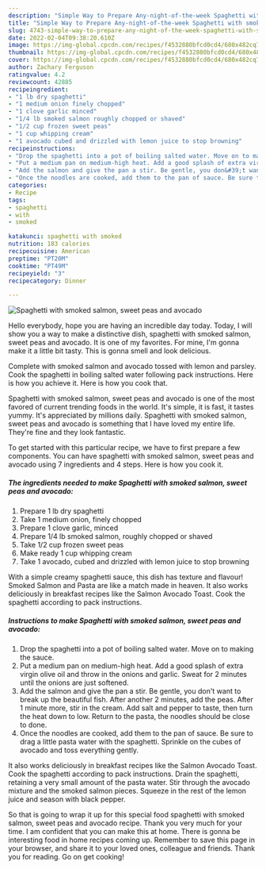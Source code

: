 ```yaml
---
description: "Simple Way to Prepare Any-night-of-the-week Spaghetti with smoked salmon, sweet peas and avocado"
title: "Simple Way to Prepare Any-night-of-the-week Spaghetti with smoked salmon, sweet peas and avocado"
slug: 4743-simple-way-to-prepare-any-night-of-the-week-spaghetti-with-smoked-salmon-sweet-peas-and-avocado
date: 2022-02-04T09:38:20.610Z
image: https://img-global.cpcdn.com/recipes/f4532880bfcd0cd4/680x482cq70/spaghetti-with-smoked-salmon-sweet-peas-and-avocado-recipe-main-photo.jpg
thumbnail: https://img-global.cpcdn.com/recipes/f4532880bfcd0cd4/680x482cq70/spaghetti-with-smoked-salmon-sweet-peas-and-avocado-recipe-main-photo.jpg
cover: https://img-global.cpcdn.com/recipes/f4532880bfcd0cd4/680x482cq70/spaghetti-with-smoked-salmon-sweet-peas-and-avocado-recipe-main-photo.jpg
author: Zachary Ferguson
ratingvalue: 4.2
reviewcount: 42885
recipeingredient:
- "1 lb dry spaghetti"
- "1 medium onion finely chopped"
- "1 clove garlic minced"
- "1/4 lb smoked salmon roughly chopped or shaved"
- "1/2 cup frozen sweet peas"
- "1 cup whipping cream"
- "1 avocado cubed and drizzled with lemon juice to stop browning"
recipeinstructions:
- "Drop the spaghetti into a pot of boiling salted water. Move on to making the sauce."
- "Put a medium pan on medium-high heat. Add a good splash of extra virgin olive oil and throw in the onions and garlic. Sweat for 2 minutes until the onions are just softened."
- "Add the salmon and give the pan a stir. Be gentle, you don&#39;t want to break up the beautiful fish. After another 2 minutes, add the peas. After 1 minute more, stir in the cream. Add salt and pepper to taste, then turn the heat down to low. Return to the pasta, the noodles should be close to done."
- "Once the noodles are cooked, add them to the pan of sauce. Be sure to drag a little pasta water with the spaghetti. Sprinkle on the cubes of avocado and toss everything gently."
categories:
- Recipe
tags:
- spaghetti
- with
- smoked

katakunci: spaghetti with smoked 
nutrition: 183 calories
recipecuisine: American
preptime: "PT20M"
cooktime: "PT49M"
recipeyield: "3"
recipecategory: Dinner

---
```



![Spaghetti with smoked salmon, sweet peas and avocado](https://img-global.cpcdn.com/recipes/f4532880bfcd0cd4/680x482cq70/spaghetti-with-smoked-salmon-sweet-peas-and-avocado-recipe-main-photo.jpg)

Hello everybody, hope you are having an incredible day today. Today, I will show you a way to make a distinctive dish, spaghetti with smoked salmon, sweet peas and avocado. It is one of my favorites. For mine, I'm gonna make it a little bit tasty. This is gonna smell and look delicious.

Complete with smoked salmon and avocado tossed with lemon and parsley. Cook the spaghetti in boiling salted water following pack instructions. Here is how you achieve it. Here is how you cook that.

Spaghetti with smoked salmon, sweet peas and avocado is one of the most favored of current trending foods in the world. It's simple, it is fast, it tastes yummy. It's appreciated by millions daily. Spaghetti with smoked salmon, sweet peas and avocado is something that I have loved my entire life. They're fine and they look fantastic.


To get started with this particular recipe, we have to first prepare a few components. You can have spaghetti with smoked salmon, sweet peas and avocado using 7 ingredients and 4 steps. Here is how you cook it.

<!--inarticleads1-->

##### The ingredients needed to make Spaghetti with smoked salmon, sweet peas and avocado:

1. Prepare 1 lb dry spaghetti
1. Take 1 medium onion, finely chopped
1. Prepare 1 clove garlic, minced
1. Prepare 1/4 lb smoked salmon, roughly chopped or shaved
1. Take 1/2 cup frozen sweet peas
1. Make ready 1 cup whipping cream
1. Take 1 avocado, cubed and drizzled with lemon juice to stop browning


With a simple creamy spaghetti sauce, this dish has texture and flavour! Smoked Salmon and Pasta are like a match made in heaven. It also works deliciously in breakfast recipes like the Salmon Avocado Toast. Cook the spaghetti according to pack instructions. 

<!--inarticleads2-->

##### Instructions to make Spaghetti with smoked salmon, sweet peas and avocado:

1. Drop the spaghetti into a pot of boiling salted water. Move on to making the sauce.
1. Put a medium pan on medium-high heat. Add a good splash of extra virgin olive oil and throw in the onions and garlic. Sweat for 2 minutes until the onions are just softened.
1. Add the salmon and give the pan a stir. Be gentle, you don&#39;t want to break up the beautiful fish. After another 2 minutes, add the peas. After 1 minute more, stir in the cream. Add salt and pepper to taste, then turn the heat down to low. Return to the pasta, the noodles should be close to done.
1. Once the noodles are cooked, add them to the pan of sauce. Be sure to drag a little pasta water with the spaghetti. Sprinkle on the cubes of avocado and toss everything gently.


It also works deliciously in breakfast recipes like the Salmon Avocado Toast. Cook the spaghetti according to pack instructions. Drain the spaghetti, retaining a very small amount of the pasta water. Stir through the avocado mixture and the smoked salmon pieces. Squeeze in the rest of the lemon juice and season with black pepper. 

So that is going to wrap it up for this special food spaghetti with smoked salmon, sweet peas and avocado recipe. Thank you very much for your time. I am confident that you can make this at home. There is gonna be interesting food in home recipes coming up. Remember to save this page in your browser, and share it to your loved ones, colleague and friends. Thank you for reading. Go on get cooking!
